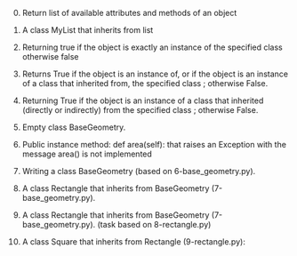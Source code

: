 

 0. Return list of available attributes and methods of an object

 1. A class MyList that inherits from list

 2. Returning true if the object is exactly an instance of the specified class otherwise false

 3. Returns True if the object is an instance of, or if the object is an instance of a class that inherited from, the specified class ; otherwise False.

 4. Returning True if the object is an instance of a class that inherited (directly or indirectly) from the specified class ; otherwise False.

 5. Empty class BaseGeometry.

 6. Public instance method: def area(self): that raises an Exception with the message area() is not implemented

 7. Writing a class BaseGeometry (based on 6-base_geometry.py).

 8. A class Rectangle that inherits from BaseGeometry (7-base_geometry.py).

 9. A class Rectangle that inherits from BaseGeometry (7-base_geometry.py). (task based on 8-rectangle.py)

 10. A class Square that inherits from Rectangle (9-rectangle.py):

